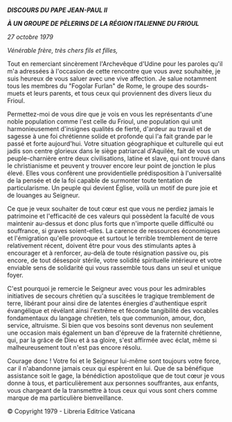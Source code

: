 ***DISCOURS DU PAPE JEAN-PAUL II***

***À UN GROUPE DE PÈLERINS DE LA RÉGION ITALIENNE DU FRIOUL***

*27 octobre 1979*

*Vénérable frère, très chers fils et filles,*

Tout en remerciant sincèrement l'Archevêque d'Udine pour les paroles qu'il m'a adressées à l'occasion de cette rencontre que vous avez souhaitée, je suis heureux de vous saluer avec une vive affection. Je salue notamment tous les membres du "Fogolar Furlan" de Rome, le groupe des sourds-muets et leurs parents, et tous ceux qui proviennent des divers lieux du Frioul.

Permettez-moi de vous dire que je vois en vous les représentants d'une noble population comme l'est celle du Frioul, une population qui unit harmonieusement d'insignes qualités de fierté, d'ardeur au travail et de sagesse à une foi chrétienne solide et profonde qui l'a fait grande par le passé et forte aujourd'hui. Votre situation géographique et culturelle qui eut jadis son centre glorieux dans le siège patriarcal d'Aquilée, fait de vous un peuple-charnière entre deux civilisations, latine et slave, qui ont trouvé dans le christianisme et peuvent y trouver encore leur point de jonction le plus élevé. Elles vous confèrent une providentielle prédisposition à l'universalité de la pensée et de la foi capable de surmonter toute tentation de particularisme. Un peuple qui devient Église, voilà un motif de pure joie et de louanges au Seigneur.

Ce que je veux souhaiter de tout cœur est que vous ne perdiez jamais le patrimoine et l'efficacité de ces valeurs qui possèdent la faculté de vous maintenir au-dessus et donc plus forts que n'importe quelle difficulté ou souffrance, si graves soient-elles. La carence de ressources économiques et l'émigration qu'elle provoque et surtout le terrible tremblement de terre relativement récent, doivent être pour vous des stimulants aptes à encourager et à renforcer, au-delà de toute résignation passive ou, pis encore, de tout désespoir stérile, votre solidité spirituelle intérieure et votre enviable sens de solidarité qui vous rassemble tous dans un seul et unique foyer.

C'est pourquoi je remercie le Seigneur avec vous pour les admirables initiatives de secours chrétien qu'a suscitées le tragique tremblement de terre, libérant pour ainsi dire de latentes énergies d'authentique esprit évangélique et révélant ainsi l'extrême et féconde tangibilité des vocables fondamentaux du langage chrétien, tels que communion, amour, don, service, altruisme. Si bien que vos besoins sont devenus non seulement une occasion mais également un ban d'épreuve de la fraternité chrétienne, qui, par la grâce de Dieu et à sa gloire, s'est affirmée avec éclat, même si malheureusement tout n'est pas encore résolu.

Courage donc ! Votre foi et le Seigneur lui-même sont toujours votre force, car il n'abandonne jamais ceux qui espèrent en lui. Que de sa bénéfique assistance soit le gage, la bénédiction apostolique que de tout cœur je vous donne à tous, et particulièrement aux personnes souffrantes, aux enfants, vous chargeant de la transmettre à tous ceux qui vous sont chers comme marque de ma particulière bienveillance.

© Copyright 1979 - Libreria Editrice Vaticana